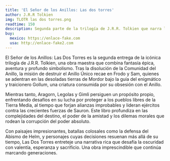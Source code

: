 ```yaml
---
title: 'El Señor de los Anillos: Las dos torres'
author: J.R.R Tolkien
img: TLOTR las dos torres.png
readtime: 150
description: Segunda parte de la trilogía de J.R.R. Tolkien que narra la continuación de la aventura de la Comunidad del Anillo tras la separación de sus miembros.
buy:
  mexico: https://enlace-fake.com
  usa: http://enlace-fake2.com
---
```


El Señor de los Anillos: Las Dos Torres es la segunda entrega de la icónica trilogía de J.R.R. Tolkien, una obra maestra que combina fantasía épica, aventura y profundo simbolismo. Tras la disolución de la Comunidad del Anillo, la misión de destruir el Anillo Único recae en Frodo y Sam, quienes se adentran en las desoladas tierras de Mordor bajo la guía del enigmático y traicionero Gollum, una criatura consumida por su obsesión con el Anillo.

Mientras tanto, Aragorn, Legolas y Gimli persiguen un propósito propio, enfrentando desafíos en su lucha por proteger a los pueblos libres de la Tierra Media, al tiempo que forjan alianzas improbables y lideran ejércitos contra las crecientes fuerzas de Sauron. Este libro profundiza en las complejidades del destino, el poder de la amistad y los dilemas morales que rodean la corrupción del poder absoluto.

Con paisajes impresionantes, batallas colosales como la defensa del Abismo de Helm, y personajes cuyas decisiones resuenan más allá de su tiempo, Las Dos Torres entreteje una narrativa rica que desafía la oscuridad con valentía, esperanza y sacrificio. Una obra imprescindible que continúa marcando generaciones.